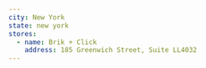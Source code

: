 ```yaml
---
city: New York
state: new york
stores:
  - name: Brik + Click
    address: 185 Greenwich Street, Suite LL4032
---
```

